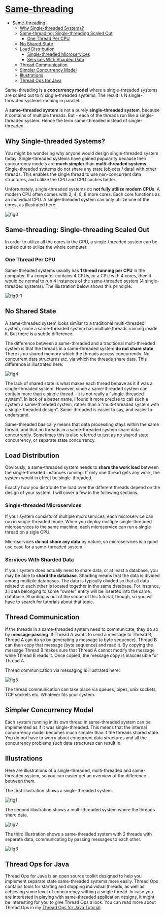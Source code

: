 # [Same-threading](http://tutorials.jenkov.com/java-concurrency/same-threading.html)

- [Same-threading](#same-threading)
  - [Why Single-threaded Systems?](#why-single-threaded-systems)
  - [Same-threading: Single-threading Scaled Out](#same-threading-single-threading-scaled-out)
    - [One Thread Per CPU](#one-thread-per-cpu)
  - [No Shared State](#no-shared-state)
  - [Load Distribution](#load-distribution)
    - [Single-threaded Microservices](#single-threaded-microservices)
    - [Services With Sharded Data](#services-with-sharded-data)
  - [Thread Communication](#thread-communication)
  - [Simpler Concurrency Model](#simpler-concurrency-model)
  - [Illustrations](#illustrations)
  - [Thread Ops for Java](#thread-ops-for-java)

Same-threading is a **concurrency model** where a single-threaded systems are scaled out to N single-threaded systems. The result is N single-threaded systems running in parallel.

A **same-threaded system** is not a purely **single-threaded system**, because it contains of multiple threads. But - each of the threads run like a single-threaded system. Hence the term same-threaded instead of single-threaded.

## Why Single-threaded Systems?

You might be wondering why anyone would design single-threaded system today. Single-threaded systems have gained popularity because their concurrency models are **much simpler** than **multi-threaded systems**. Single-threaded systems do not share any state (objects / data) with other threads. This enables the single thread to use non-concurrent data structures, and utilize the CPU and CPU caches better.

Unfortunately, single-threaded systems do **not fully utilize modern CPUs**. A modern CPU often comes with 2, 4, 6, 8 more cores. Each core functions as an individual CPU. A single-threaded system can only utilize one of the cores, as illustrated here:

![fig0](./fig/Same-threading/same-threading-0.png)

## Same-threading: Single-threading Scaled Out

In order to utilize all the cores in the CPU, a single-threaded system can be scaled out to utilize the whole computer.

### One Thread Per CPU

Same-threaded systems usually has **1 thread running per CPU** in the computer. If a computer contains 4 CPUs, or a CPU with 4 cores, then it would be normal to run 4 instances of the same-threaded system (4 single-threaded systems). The illustration below shows this principle:

![fig0-1](./fig/Same-threading/same-threading-0-1.png)

## No Shared State

A same-threaded system looks similar to a traditional multi-threaded system, since a same-threaded system has multiple threads running inside it. But there is a subtle difference.

The difference between a same-threaded and a traditional multi-threaded system is that the threads in a same-threaded system **do not share state**. There is no shared memory which the threads access concurrently. No concurrent data structures etc. via which the threads share data. This difference is illustrated here:

![fig4](./fig/Same-threading/same-threading-4.png)

The lack of shared state is what makes each thread behave as it if was a single-threaded system. However, since a same-threaded system can contain more than a single thread - it is not really a "single-threaded system". In lack of a better name, I found it more precise to call such a system a same-threaded system, rather than a "multi-threaded system with a single-threaded design". Same-threaded is easier to say, and easier to understand.

Same-threaded basically means that data processing stays within the same thread, and that no threads in a same-threaded system share data concurrently. Sometimes this is also referred to just as no shared state concurrency, or separate state concurrency.

## Load Distribution

Obviously, a same-threaded system needs to **share the work load** between the single-threaded instances running. If only one thread gets any work, the system would in effect be single-threaded.

Exactly how you distribute the load over the different threads depend on the design of your system. I will cover a few in the following sections.

### Single-threaded Microservices

If your system consists of multiple microservices, each microservice can run in single-threaded mode. When you deploy multiple single-threaded microservices to the same machine, each microservice can run a single thread on a sigle CPU.

Microservices **do not share any data** by nature, so microservices is a good use case for a same-threaded system.

### Services With Sharded Data

If your system does actually need to share data, or at least a database, you may be able to **shard the database**. Sharding means that the data is divided among multiple databases. The data is typically divided so that all data related to each other is located together in the same database. For instance, all data belonging to some "owner" entity will be inserted into the same database. Sharding is out of the scope of this tutorial, though, so you will have to search for tutorials about that topic.

## Thread Communication

If the threads in a same-threaded system need to communicate, they do so by **message passing**. If Thread A wants to send a message to Thread B, Thread A can do so by generating a message (a byte sequence). Thread B can then copy that message (byte sequence) and read it. By copying the message Thread B makes sure that Thread A cannot modify the message while Thread B reads it. Once copied, the message copy is inaccessible for Thread A.

Thread communication via messaging is illustrated here:

![fig5](./fig/Same-threading/same-threading-5.png)

The thread communication can take place via queues, pipes, unix sockets, TCP sockets etc. Whatever fits your system.

## Simpler Concurrency Model

Each system running in its own thread in same-threaded system can be implemented as if it was single-threaded. This means that the internal concurrency model becomes much simpler than if the threads shared state. You do not have to worry about concurrent data structures and all the concurrency problems such data structures can result in.

## Illustrations

Here are illustrations of a single-threaded, multi-threaded and same-threaded system, so you can easier get an overview of the difference between them.

The first illustration shows a single-threaded system.

![fig1](./fig/Same-threading/same-threading-1.png)

The second illustration shows a multi-threaded system where the threads share data.

![fig2](./fig/Same-threading/same-threading-2.png)

The third illustration shows a same-threaded system with 2 threads with separate data, communicating by passing messages to each other.

![fig3](./fig/Same-threading/same-threading-3.png)

## Thread Ops for Java

Thread Ops for Java is an open source toolkit designed to help you implement separate state same-threaded systems more easily. Thread Ops contains tools for starting and stopping individual threads, as well as achieving some level of concurrency withing a single thread. In case you are interested in playing with same-threaded application designs, it might be interesting for you to give Thread Ops a look. You can read more about Thread Ops in my [Thread Ops for Java Tutorial](http://tutorials.jenkov.com/thread-ops-java/index.html).
